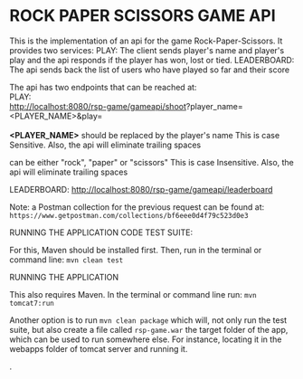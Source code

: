 <h1>ROCK PAPER SCISSORS GAME API</h1>
  
 This is the implementation of an api for the game Rock-Paper-Scissors.
 It provides two services:
 PLAY:
 The client sends player's name and player's play and the
 api responds if the player has won, lost or tied.
 LEADERBOARD:
 The api sends back the list of users who have played so far and their score
 
 The api has two endpoints that can be reached at:<br/>
 PLAY:<br/>
 [http://localhost:8080/rsp-game/gameapi/shoot](http://localhost:8080/rsp-game/gameapi/shoot)?player_name=<PLAYER_NAME>&play=<PLAY><br/>
 <br/>
  **<PLAYER_NAME>** should be replaced by the player's name
              This is case Sensitive. Also, the api will
             eliminate trailing spaces<br/>
             
  **<PLAY>** can be either "rock", "paper" or "scissors"
        This is case Insensitive. Also, the api will
        eliminate trailing spaces<br/>
  
 LEADERBOARD:
 [http://localhost:8080/rsp-game/gameapi/leaderboard](http://localhost:8080/rsp-game/gameapi/leaderboard)
  
  Note: a Postman collection for the previous request can be found at:
  `https://www.getpostman.com/collections/bf6eee0d4f79c523d0e3`
  
  
  RUNNING THE APPLICATION CODE TEST SUITE:
  
  For this, Maven should be installed first.
  Then, run in the terminal or command line:
  `mvn clean test`
  
  RUNNING THE APPLICATION
  
  This also requires Maven.
  In the terminal or command line run:
  `mvn tomcat7:run`
  
  Another option is to run
  `mvn clean package`
  which will, not only run the test suite, 
  but also create a file called `rsp-game.war`
  the target folder of the app, which can
  be used to run somewhere else. For instance,
  locating it in the webapps folder of tomcat server
  and running it.
  
  
  .
 
 
